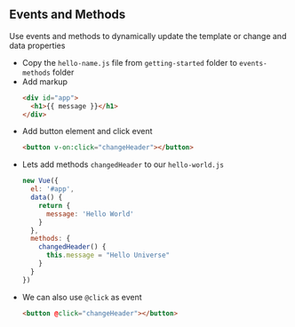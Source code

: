 Events and Methods
------------
Use events and methods to dynamically update the template or change and data properties

* Copy the `hello-name.js` file from `getting-started` folder to `events-methods` folder
* Add markup 
  ```html
  <div id="app">
    <h1>{{ message }}</h1>
  </div>
  ```
* Add button element and click event
  ```html 
  <button v-on:click="changeHeader"></button>
  ```
* Lets add methods `changedHeader` to our `hello-world.js`
  ```javascript
  new Vue({
    el: '#app',
    data() {
      return {
        message: 'Hello World'
      }
    },
    methods: {
      changedHeader() {
        this.message = "Hello Universe"
      }
    }
  }) 
  ```  
* We can also use `@click` as event
  ```html 
  <button @click="changeHeader"></button>
  ```